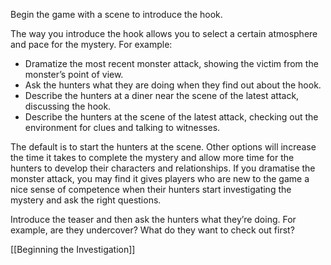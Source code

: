 
Begin the game with a scene to introduce the hook.

The way you introduce the hook allows you to select a certain atmosphere and pace for the mystery. For example:

- Dramatize the most recent monster attack, showing the victim from the monster’s point of view.
- Ask the hunters what they are doing when they find out about the hook.
- Describe the hunters at a diner near the scene of the latest attack, discussing the hook.
- Describe the hunters at the scene of the latest attack, checking out the environment for clues and talking to witnesses.

The default is to start the hunters at the scene. Other options will increase the time it takes to complete the mystery and allow more time for the hunters to develop their characters and relationships. If you dramatise the monster attack, you may find it gives players who are new to the game a nice sense of competence when their hunters start investigating the mystery and ask the right questions.

Introduce the teaser and then ask the hunters what they’re doing. For example, are they undercover? What do they want to check out first?

[[Beginning the Investigation]]
